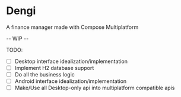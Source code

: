 # Dengi
A finance manager made with Compose Multiplatform

-- WIP --

TODO:

- [ ] Desktop interface idealization/implementation
- [ ] Implement H2 database support
- [ ] Do all the business logic
- [ ] Android interface idealization/implementation
- [ ] Make/Use all Desktop-only api into multiplatform compatible apis